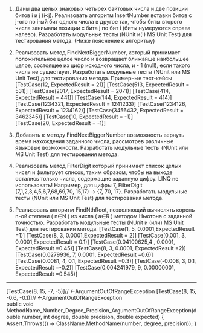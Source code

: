1.	Даны два целых знаковых четырех байтовых числа и две позиции битов i и j (i<j). 
Реализовать алгоритм InsertNumber вставки битов с j-ого по i-ый бит одного числа в другое так, чтобы биты второго числа занимали позиции с бита j по бит i (биты нумеруются справа налево). 
Разработать модульные тесты (NUnit и(!) MS Unit Test) для тестирования метода. (Ниже пояснение к алгоритму)
 
 
2.	Реализовать метод FindNextBiggerNumber, который принимает положительное целое число и возвращает ближайше наибольшее целое, состоящее из цифр исходного числа, и - 1 (null), если такого числа не существует. Разработать модульные тесты (NUnit или MS Unit Test) для тестирования метода.
	Примерные тест-кейсы
[TestCase(12, ExpectedResult = 21)]
[TestCase(513, ExpectedResult = 531)]
[TestCase(2017, ExpectedResult = 2071)]
[TestCase(414, ExpectedResult = 441)]
[TestCase(144, ExpectedResult = 414)]
[TestCase(1234321, ExpectedResult = 1241233)]
[TestCase(1234126, ExpectedResult = 1234162)]
[TestCase(3456432, ExpectedResult = 3462345)]
[TestCase(10, ExpectedResult = -1)]           	
[TestCase(20, ExpectedResult = -1)]
3.	Добавить к методу FindNextBiggerNumber возможность вернуть время нахождения заданного числа, рассмотрев различные языковые возможности. Разработать модульные тесты (NUnit или MS Unit Test) для тестирования метода.
4.	Реализовать метод FilterDigit который принимает список целых чисел и фильтрует список, таким образом, чтобы на выходе остались только числа, содержащие заданную цифру. LINQ не использовать! Например, для цифры 7, FilterDigit (7,1,2,3,4,5,6,7,68,69,70, 15,17) -> {7, 70, 17}. Разработать модульные тесты (NUnit или MS Unit Test) для тестирования метода. 
5.	Реализовать алгоритм FindNthRoot, позволяющий вычислять корень n-ой степени ( n∈N ) из числа ( a∈R ) методом Ньютона с заданной точностью. Разработать модульные тесты (NUnit и (или) MS Unit Test) для тестирования метода. 
	[TestCase(1, 5, 0.0001,ExpectedResult =1)]
 [TestCase(8, 3, 0.0001,ExpectedResult = 2)]
 [TestCase(0.001, 3, 0.0001,ExpectedResult = 0.1)]
 [TestCase(0.04100625,4 , 0.0001, ExpectedResult =0.45)]
 [TestCase(8, 3, 0.0001, ExpectedResult =2)]
 [TestCase(0.0279936, 7, 0.0001, ExpectedResult =0.6)]
	[TestCase(0.0081, 4, 0.1, ExpectedResult =0.3)]
            [TestCase(-0.008, 3, 0.1, ExpectedResult =-0.2)]
            [TestCase(0.004241979, 9, 0.00000001, ExpectedResult =0.545)]
-----------------------------
[TestCase(8, 15, -7, -5)]// <-ArgumentOutOfRangeException
       	 [TestCase(8, 15, -0.6, -0.1)]// <-ArgumentOutOfRangeException	
public void MethodName_Number_Degree_Precision_ArgumentOutOfRangeException(double number, int degree,
            double precision, double expected)
        {
            Assert.Throws<ArgumentOutOfRangeException>(() => ClassName.MethodName(number, degree, precision));
        }



